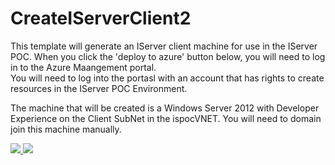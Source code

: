 # CreateIServerClient2

This template will generate an IServer client machine for use in the IServer POC.  When you click the 'deploy to azure' button below, you will need to log in to the Azure Maangement portal.  
You will need to log into the portasl with an account that has rights to create resources in the IServer POC Environment.

The machine that will be created is a Windows Server 2012 with Developer Experience on the Client SubNet in the ispocVNET.  You will need to domain join this machine manually.

<a href="https://portal.azure.com/#create/Microsoft.Template/uri/https%3A%2F%2Fraw.githubusercontent.com%2Fnikkh%2FCreateIServerClient2%2Fmaster%2FCreateIServerClient2%2FTemplates%2Fazuredeploy.json" target="_blank">
    <img src="http://azuredeploy.net/deploybutton.png"/>
</a>
<a href="http://armviz.io/#/?load=https%3A%2F%2Fraw.githubusercontent.com%2Fnikkh%2FCreateIServerClient2%2Fmaster%2FCreateIServerClient2%2FTemplates%2Fazuredeploy.json" target="_blank">
    <img src="http://armviz.io/visualizebutton.png"/>
</a>

